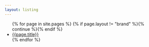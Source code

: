 ```yaml
---
layout: listing
---
```

<ul>
  {% for page in site.pages %}
    {% if page.layout != "brand" %}{% continue %}{% endif %}
    <li><a href="{{ page.url }}">{{page.title}}</a></li>
  {% endfor %}
</ul>
